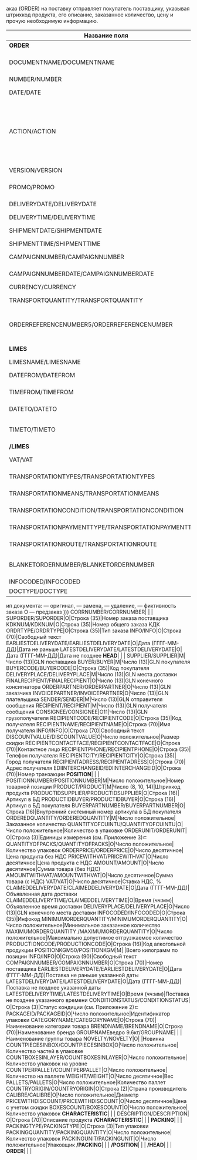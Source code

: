 
аказ (ORDER) на поставку отправляет покупатель поставщику, указывая штрихкод продукта, его описание, заказанное количество, цену и прочую необходимую информацию.

**Название поля**|**Тип**|**Формат**|**Описание**
|------------------------------------------------------------- | ------- | -------------------- | ------------------------------------------------------------------------------------------------------
**ORDER**| | |
     DOCUMENTNAME/DOCUMENTNAME|М|Число положительное|Название документа (220 —заказ)
     NUMBER/NUMBER|М|Строка (50)|Номер заказа
     DATE/DATE|М|Дата (ГГГГ-ММ-ДД)|Дата документа
     ACTION/ACTION|О|«4», «5», «27», «29»|4 — поставка изменена, 5 — замена документа, 29 — поставка принята, 27 — поставка не принята
     VERSION/VERSION|O|Число положительное|Версия заказа
     PROMO/PROMO|O|«0», «1»|Акция: 0 — нет, 1 — есть
     DELIVERYDATE/DELIVERYDATE|М|Дата (ГГГГ-ММ-ДД)|Дата поставки
     DELIVERYTIME/DELIVERYTIME|O|Время (чч:мм)|Время поставки
     SHIPMENTDATE/SHIPMENTDATE|O|Дата (ГГГГ-ММ-ДД)|Дата отгрузки6
     SHIPMENTTIME/SHIPMENTTIME|O|Время (чч:мм)|Время отгрузки
     CAMPAIGNNUMBER/CAMPAIGNNUMBER|O|Строка (70)|Номер договора на поставку
     CAMPAIGNNUMBERDATE/CAMPAIGNNUMBERDATE|O|Дата (ГГГГ-ММ-ДД)|Дата договора
     CURRENCY/CURRENCY|O|Строка (3)|Код валюты
     TRANSPORTQUANTITY/TRANSPORTQUANTITY|O|Число положительное|Количество машин
     ORDERREFERENCENUMBER5/ORDERREFERENCENUMBER| |Строка (16)|Уникальный номер заказа для отслеживания
     **LIMES**| | |Детали транспорта
          LIMESNAME/LIMESNAME|O|Строка (70)|Название рампы
          DATEFROM/DATEFROM|O|Дата (ГГГГ-ММ-ДД)|Дата прибытия транспорта
          TIMEFROM/TIMEFROM|O|Время (чч:мм)|Время прибытия транспорта
          DATETO/DATETO|O|Дата (ГГГГ-ММ-ДД)|Дата окончания отгрузки
          TIMETO/TIMETO|O|Время (чч:мм)|Время окончания отгрузки
     **/LIMES**| | |
     VAT/VAT|O|Число положительное|Ставка НДС, %
     TRANSPORTATIONTYPES/TRANSPORTATIONTYPES|O|Строка (35)|Вид транспортировки
     TRANSPORTATIONMEANS/TRANSPORTATIONMEANS|O|Строка (70)|Транспортное средство
     TRANSPORTATIONCONDITION/TRANSPORTATIONCONDITION|O|Строка (70)|Условия транспортировки
     TRANSPORTATIONPAYMENTTYPE/TRANSPORTATIONPAYMENTTYPE|O|Строка (35)|Тип оплаты доставки
     TRANSPORTATIONROUTE/TRANSPORTATIONROUTE|O|Строка (70)|Маршрут доставки
     BLANKETORDERNUMBER/BLANKETORDERNUMBER|O|Строка (35)|Номер бланкового заказа
     INFOCODED/INFOCODED|O|Строка (35)|Инфокод
     DOCTYPE/DOCTYPE|O|Строка (1)|(((
ип документа:
 — оригинал,
 — замена,
 — удаление,
 — фиктивность заказа
O — предзаказ
)))
     CORRNUMBER/CORRNUMBER| | |
     SUPORDER/SUPORDER|O|Строка (35)|Номер заказа поставщика
     KDKNUM/KDKNUM|O|Строка (35)|Номер общего заказа КДК
     ORDRTYPE/ORDRTYPE|O|Строка (35)|Тип заказа
     INFO/INFO|O|Строка (70)|Свободный текст
     EARLIESTDELIVERYDATE/EARLIESTDELIVERYDATE|O|Дата (ГГГГ-ММ-ДД)|Дата не раньше
     LATESTDELIVERYDATE/LATESTDELIVERYDATE|O|Дата (ГГГГ-ММ-ДД)|Дата не позднее
     **HEAD**| | |
          SUPPLIER/SUPPLIER|M|Число (13)|GLN поставщика
          BUYER/BUYER|M|Число (13)|GLN покупателя
          BUYERCODE/BUYERCODE|O|Строка (35)|Код покупателя
          DELIVERYPLACE/DELIVERYPLACE|M|Число (13)|GLN места доставки
          FINALRECIPIENT/FINALRECIPIENT|O|Число (13)|GLN конечного консигнатора
          ORDERPARTNER/ORDERPARTNER|O|Число (13)|GLN заказчика
          INVOICEPARTNER/INVOICEPARTNER|O|Число (13)|GLN плательщика
          SENDER/SENDER|M|Число (13)|GLN отправителя сообщения
          RECIPIENT/RECIPIENT|M|Число (13)|GLN получателя сообщения
          CONSIGNEE/CONSIGNEE|О11|Число (13)|GLN грузополучателя
          RECIPIENTCODE/RECIPIENTCODE|O|Строка (35)|Код получателя
          RECIPIENTNAME/RECIPIENTNAME|O|Строка (70)|Имя получателя
          INFO/INFO|O|Строка (70)|Свободный текст
          DISCOUNTVALUE/DISCOUNTVALUE|O|Число положительное|Размер скидки
          RECIPIENTCONTACTFACE/RECIPIENTCONTACTFACE|O|Строка (70)|Контактное лицо
          RECIPIENTPHONE/RECIPIENTPHONE|O|Строка (35)|Телефон получателя
          RECIPIENTCITY/RECIPIENTCITY|O|Строка (35)|Город получателя
          RECIPIENTADRESS/RECIPIENTADRESS|O|Строка (70)|Адрес получателя
          EDIINTERCHANGEID/EDIINTERCHANGEID|O|Строка (70)|Номер транзакции
          **POSITION**| | |
               POSITIONNUMBER/POSITIONNUMBER|М|Число положительное|Номер товарной позиции
               PRODUCT/PRODUCT|M|Число (8, 10, 14)|Штрихкод продукта
               PRODUCTIDSUPPLIER/PRODUCTIDSUPPLIER|O|Строка (16)|Артикул в БД
               PRODUCTIDBUYER/PRODUCTIDBUYER|O|Строка (16)|Артикул в БД покупателя
               BUYERPARTNUMBER/BUYERPARTNUMBER|О|Строка (16)|Внутренний системный номер артикула в БД покупателя
               ORDEREDQUANTITY/ORDEREDQUANTITY|M|Число положительное|Заказанное количество
               QUANTITYOFCUINTU/QUANTITYOFCUINTU|О|Число положительное|Количество в упаковке
               ORDERUNIT/ORDERUNIT|О|Строка (3)|Единицы измерения (см. Приложение 3)ﾧ
               QUANTITYOFPACKS/QUANTITYOFPACKS|О|Число положительное|Количество упаковок
               ORDERPRICE/ORDERPRICE|O|Число десятичное|Цена продукта без НДС
               PRICEWITHVAT/PRICEWITHVAT|O|Число десятичное|Цена продукта с НДС
               AMOUNT/AMOUNT|O|Число десятичное|Сумма товара (без НДС)
               AMOUNTWITHVAT/AMOUNTWITHVAT|О|Число десятичное|Сумма товара (с НДС)
               VAT/VAT|O|Число десятичное|Ставка НДС, %
               CLAIMEDDELIVERYDATE/CLAIMEDDELIVERYDATE|O|Дата (ГГГГ-ММ-ДД)|Объявленная дата доставки
               CLAIMEDDELIVERYTIME/CLAIMEDDELIVERYTIME|O|Время (чч:мм)|Объявленное время доставки
               DELIVERYPLACE/DELIVERYPLACE|О|Число (13)|GLN конечного места доставки
               INFOCODED/INFOCODED|O|Строка (35)|Инфокод
               MINIMUMORDERQUANTITY/MINIMUMORDERQUANTITY|O|Число положительное|Минимальное заказанное количество
               MAXIMUMORDERQUANTITY /MAXIMUMORDERQUANTITY|O|Число положительное|Максимально допустимое отгрузжаемое количество
               PRODUCTIONCODE/PRODUCTIONCODE|О|Строка (16)|Код алкогольной продукции
               POSITIONKGM50/POSITIONKGM|М| |Всего килограмм по позиции
               INFO/INFO|O|Строка (90)|Свободный текст
               COMPAIGNNUMBER/COMPAIGNNUMBER|O|Строка (70)|Номер поставщика
               EARLIESTDELIVERYDATE/EARLIESTDELIVERYDATE|O|Дата (ГГГГ-ММ-ДД)|Поставка не раньше указанной даты
               LATESTDELIVERYDATE/LATESTDELIVERYDATE|O|Дата (ГГГГ-ММ-ДД)|Поставка не позднее указанной даты
               LATESTDELIVERYTIME/LATESTDELIVERYTIME|O|Время (чч:мм)|Поставка не позднее указанного времени
               CONDITIONSTATUS/CONDITIONSTATUS|О|Строка (3)|Статус кондиции (см. Приложение 2)ﾧ
               PACKAGEID/PACKAGEID|O|Число положительное|Идентификатор упаковки
               CATEGORYNAME/CATEGORYNAME|O|Строка (70)|Наименование категории товара
               BRENDNAME/BRENDNAME|O|Строка (70)|Наименование бренда
               GROUPNAMEведро 9.6кг/GROUPNAME| | |Наименование группы товара
               NOVELTY/NOVELTY|O| |Новинка
               COUNTPIECESINBOX/COUNTPIECESINBOX|O|Число положительное|Количество частей в упаковке
               COUNTBOXESINLAYER/COUNTBOXESINLAYER|O|Число положительное|Количество упаковок на уровне
               COUNTPERPALLET/COUNTPERPALLET|O|Число положительное|Количество на паллете
               WEIGHT/WEIGHT|O|Число десятичное|Вес
               PALLETS/PALLETS|O|Число положительное|Количество паллет
               COUNTRYORIGIN/COUNTRYORIGIN|О|Строка (2)|Страна производитель
               CALIBRE/CALIBRE|O|Число положительное|Диаметр
               PRICEWITHDISCOUNT/PRICEWITHDISCOUNT|O|Число десятичное|Цена с учетом скидки
               BOXESCOUNT/BOXESCOUNT|O|Число положительное|Количество упаковок
               **CHARACTERISTIC**| | |
                    DESCRIPTION/DESCRIPTION|О|Строка (70)|Описание продукта
               **/CHARACTERISTIC**| | |
               **PACKING**| | |
                    PACKINGTYPE/PACKINGTYPE|O|Строка (3)|Тип упаковки
                    PACKINGQUANTITY/PACKINGQUANTITY|O|Число положительное|Количество упаковок
                    PACKINGUNIT/PACKINGUNIT|O|Число положительное|Упаковщик
               **/PACKING**| | |
          **/POSITION**| | |
     **/HEAD**| | |
**ORDER**| | |


